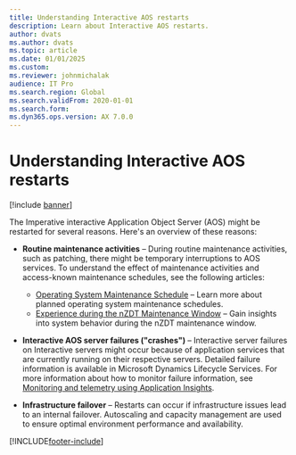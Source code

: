```yaml
---
title: Understanding Interactive AOS restarts
description: Learn about Interactive AOS restarts.
author: dvats
ms.author: dvats
ms.topic: article
ms.date: 01/01/2025
ms.custom: 
ms.reviewer: johnmichalak
audience: IT Pro
ms.search.region: Global
ms.search.validFrom: 2020-01-01
ms.search.form: 
ms.dyn365.ops.version: AX 7.0.0
---
```


# Understanding Interactive AOS restarts

[!include [banner](../includes/banner.md)]


The Imperative interactive Application Object Server (AOS)  might be restarted for several reasons. Here's an overview of these reasons:

- **Routine maintenance activities** – During routine maintenance activities, such as patching, there might be temporary interruptions to AOS services. To understand the effect of maintenance activities and access-known maintenance schedules, see the following articles:

	- [Operating System Maintenance Schedule](../deployment/plannedmaintenance-selfservice.md) – Learn more about planned operating system maintenance schedules.
	- [Experience during the nZDT Maintenance Window](../deployment/plannedmaintenance-selfservice.md#batch-service) – Gain insights into system behavior during the nZDT maintenance window.

- **Interactive AOS server failures ("crashes")** – Interactive server failures on Interactive servers might occur because of application services that are currently running on their respective servers. Detailed failure information is available in Microsoft Dynamics Lifecycle Services. For more information about how to monitor failure information, see [Monitoring and telemetry using Application Insights](monitoring-and-telemetry-appinsights.md).
- **Infrastructure failover** – Restarts can occur if infrastructure issues lead to an internal failover. Autoscaling and capacity management are used to ensure optimal environment performance and availability.


[!INCLUDE[footer-include](../../../includes/footer-banner.md)]
